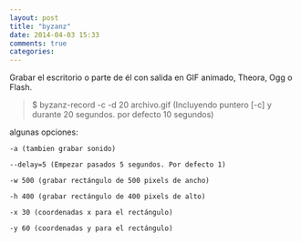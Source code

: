 ```yaml
---
layout: post
title: "byzanz"
date: 2014-04-03 15:33
comments: true
categories: 
---
```

Grabar el escritorio o parte de él con salida en GIF animado, Theora, Ogg o Flash. 

>$ byzanz-record -c -d 20 archivo.gif (Incluyendo puntero [-c] y durante 20 segundos. por defecto 10 segundos) 

algunas opciones: 

	-a (tambien grabar sonido) 

	--delay=5 (Empezar pasados 5 segundos. Por defecto 1) 

	-w 500 (grabar rectángulo de 500 pixels de ancho) 

	-h 400 (grabar rectángulo de 400 pixels de alto) 

	-x 30 (coordenadas x para el rectángulo) 

	-y 60 (coordenadas y para el rectángulo)

